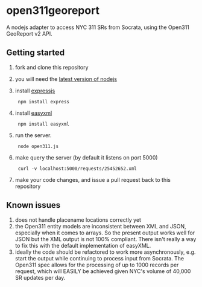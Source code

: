 open311georeport
================
A nodejs adapter to access NYC 311 SRs from Socrata, using the Open311 GeoReport v2 API.

Getting started
-------------------------
1. fork and clone this repository
2. you will need the [latest version of nodejs](http://nodejs.org/)
3. install [expressjs](http://expressjs.com/)

        npm install express

4. install [easyxml](https://github.com/QuickenLoans/node-easyxml)

        npm install easyxml

5. run the server.

		node open311.js

6. make query the server (by default it listens on port 5000)

		curl -v localhost:5000/requests/25452652.xml

7. make your code changes, and issue a pull request back to this repository

Known issues
-------------------------
1. does not handle placename locations correctly yet
2. the Open311 entity models are inconsistent between XML and JSON, especially when it comes to arrays. So the present output works well for JSON but the XML output is not 100% compliant. There isn't really a way to fix this with the default implementation of easyXML.
3. ideally the code should be refactored to work more asynchronously, e.g. start the output while continuing to process input from Socrata. The Open311 spec allows for the processing of up to 1000 records per request, which will EASILY be achieved given NYC's volume of 40,000 SR updates per day.